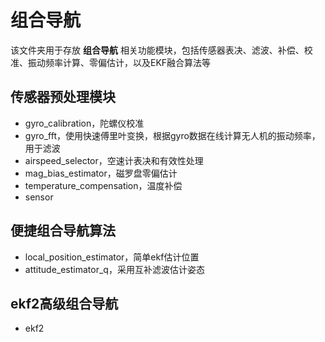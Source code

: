 # 组合导航

该文件夹用于存放 **组合导航** 相关功能模块，包括传感器表决、滤波、补偿、校准、振动频率计算、零偏估计，以及EKF融合算法等

## 传感器预处理模块

- gyro_calibration，陀螺仪校准
- gyro_fft，使用快速傅里叶变换，根据gyro数据在线计算无人机的振动频率，用于滤波
- airspeed_selector，空速计表决和有效性处理
- mag_bias_estimator，磁罗盘零偏估计
- temperature_compensation，温度补偿
- sensor

## 便捷组合导航算法

- local_position_estimator，简单ekf估计位置
- attitude_estimator_q，采用互补滤波估计姿态

## ekf2高级组合导航

- ekf2
